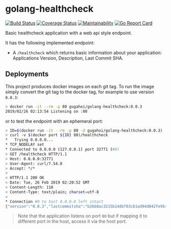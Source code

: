 # golang-healthcheck

[![Build Status](https://travis-ci.org/gugahoi/golang-healthcheck.svg?branch=master)](https://travis-ci.org/gugahoi/golang-healthcheck)
[![Coverage Status](https://coveralls.io/repos/github/gugahoi/golang-healthcheck/badge.svg?branch=master)](https://coveralls.io/github/gugahoi/golang-healthcheck?branch=master)
[![Maintainability](https://api.codeclimate.com/v1/badges/6c6ee4069794a0141aa2/maintainability)](https://codeclimate.com/github/gugahoi/golang-healthcheck/maintainability)
[![Go Report Card](https://goreportcard.com/badge/github.com/gugahoi/golang-healthcheck)](https://goreportcard.com/report/github.com/gugahoi/golang-healthcheck)

Basic healthcheck application with a web api style endpoint.

It has the following implemented endpoint:

- A `/healthcheck` which returns basic information about your application: Applications Version, Description, Last Commit SHA.

## Deployments

This project produces docker images on each git tag. To run the image simply convert the git tag to the docker tag, for example to use version `0.0.3`:

```bash
> docker run -it --rm -p 80 gugahoi/golang-healthcheck:0.0.3
2019/02/26 02:13:54 Listening on :80
```

or to test the endpoint with an ephemeral port:

```bash
> ID=$(docker run -it --rm -p 80 -d gugahoi/golang-healthcheck:0.0.3)
> curl -v $(docker port ${ID} 80)/healthcheck
*   Trying 0.0.0.0...
* TCP_NODELAY set
* Connected to 0.0.0.0 (127.0.0.1) port 32771 (#0)
> GET /healthcheck HTTP/1.1
> Host: 0.0.0.0:32771
> User-Agent: curl/7.54.0
> Accept: */*
>
< HTTP/1.1 200 OK
< Date: Tue, 26 Feb 2019 02:20:52 GMT
< Content-Length: 110
< Content-Type: text/plain; charset=utf-8
<
* Connection #0 to host 0.0.0.0 left intact
{"version":"0.0.3","lastcommitsha":"b26b8ac3215b14dbf03cb1ad94d842fe9540e144","description":"Web API for ANZ"}
```
> Note that the application listens on port `80` but if mapping it to different port in the host, access it via the host port.
